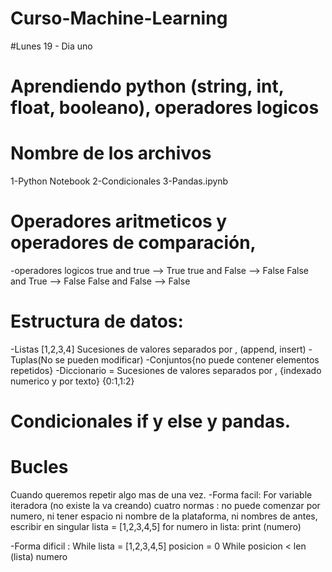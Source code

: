 # Curso-Machine-Learning
#Lunes 19 - Dia uno
# Aprendiendo python (string, int, float, booleano), operadores logicos
# Nombre de los archivos
1-Python Notebook 
2-Condicionales
3-Pandas.ipynb
# Operadores aritmeticos y operadores de comparación, 
-operadores logicos true and true --> True
                    true and False --> False
                    False and  True --> False
                    False and  False --> False
# Estructura de datos:
-Listas [1,2,3,4] Sucesiones de valores separados por , (append, insert)
-Tuplas(No se pueden modificar)
-Conjuntos{no puede contener elementos repetidos}
-Diccionario = Sucesiones de valores separados por , {indexado numerico y por texto} {0:1,1:2}

# Condicionales if y else y pandas.

# Bucles
Cuando queremos repetir algo mas de una vez.
-Forma facil: For
variable iteradora (no existe la va creando)
cuatro normas : no puede comenzar por numero, ni tener espacio ni nombre de la plataforma,
ni nombres de antes, escribir en singular
lista = [1,2,3,4,5]
for numero in lista:
   print (numero)
   
-Forma dificil : While
lista = [1,2,3,4,5]
posicion = 0
While posicion < len (lista)
numero
